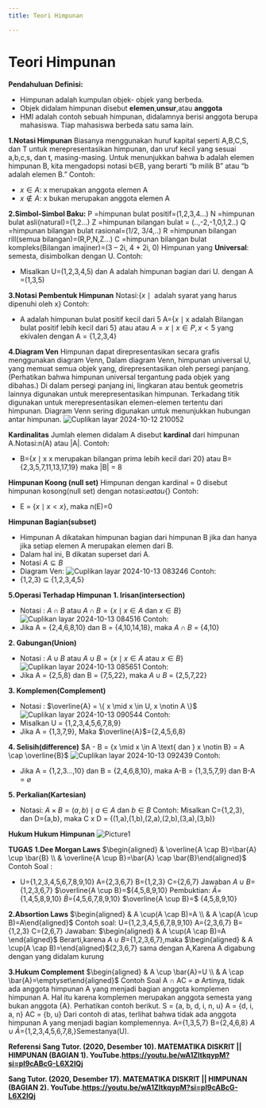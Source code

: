 ```yaml
---
title: Teori Himpunan

---
```


# Teori Himpunan
**Pendahuluan**
**Definisi:**
* Himpunan adalah kumpulan objek- objek yang berbeda.
* Objek didalam himpunan disebut **elemen**,**unsur**,atau **anggota**
* HMI adalah contoh sebuah himpunan, didalamnya berisi anggota berupa mahasiswa. Tiap mahasiswa berbeda satu sama lain.

**1.Notasi Himpunan**
Biasanya menggunakan huruf kapital seperti A,B,C,S, dan T untuk merepresentasikan himpunan, dan uruf kecil yang sesuai a,b,c,s, dan t, masing-masing. Untuk menunjukkan bahwa b adalah elemen himpunan B, kita mengadopsi notasi b∈B, yang berarti “b milik B” atau “b adalah elemen B.”
Contoh:
* $x \in A$: x merupakan anggota elemen A
* $x \notin A$: x bukan merupakan anggota elemen A

**2.Simbol-Simbol Baku:**
P =himpunan bulat positif=(1,2,3,4...)
N =himpunan bulat asli(natural)=(1,2...)
Z =himpunan bilangan bulat = (..,-2,-1,0,1,2..)
Q =himpunan bilangan bulat rasional=(1/2, 3/4,..)
R =himpunan bilangan rill(semua bilangan)=(R,P,N,Z...)
C =himpunan bilangan bulat kompleks(Bilangan imajiner)=(3 – 2i, 4 + 2i, 0)
Himpunan yang **Universal**: semesta, disimbolkan dengan U.
Contoh:
* Misalkan U=(1,2,3,4,5) dan A adalah himpunan bagian dari U. dengan A =(1,3,5)

**3.Notasi Pembentuk Himpunan**
Notasi:$\{ x \mid \text{ adalah syarat yang harus dipenuhi oleh x} \}$
Contoh:
* A adalah himpunan bulat positif kecil dari 5
A=$\{ x \mid \text{x adalah Bilangan bulat positif lebih kecil dari 5} \}$
atau atau $A = { x \mid x \in P, x < 5 }$
yang ekivalen dengan A = {1,2,3,4}

**4.Diagram Ven**
Himpunan dapat direpresentasikan secara grafis menggunakan diagram Venn,
Dalam diagram Venn, himpunan universal U, yang memuat semua objek yang, direpresentasikan oleh persegi panjang. (Perhatikan bahwa himpunan universal tergantung pada objek yang dibahas.) Di dalam persegi panjang ini, lingkaran atau bentuk geometris lainnya digunakan untuk merepresentasikan himpunan. Terkadang titik digunakan untuk merepresentasikan elemen-elemen tertentu dari himpunan. Diagram Venn sering digunakan untuk menunjukkan hubungan antar himpunan.
![Cuplikan layar 2024-10-12 210052](https://hackmd.io/_uploads/rkqSZbOk1e.png)

**Kardinalitas**
Jumlah elemen didalam A disebut **kardinal** dari himpunan A.Notasi:n(A) atau |A|.
Contoh:
* B=$\{ x \mid \text{x x merupakan bilangan prima lebih kecil dari 20} \}$ atau B= {2,3,5,7,11,13,17,19} maka |B| = 8

**Himpunan Koong (null set)**
Himpunan dengan kardinal = 0 disebut himpunan kosong(null set) dengan notasi:$\varnothing atau \{ \}$
Contoh:
* E = $\{ x \mid x < x \}$, maka n(E)=0

**Himpunan Bagian(subset)**
* Himpunan A dikatakan himpunan bagian dari himpunan B jika dan hanya jika setiap elemen A merupakan elemen dari B.
* Dalam hal ini, B dikatan superset dari A.
* Notasi $A \subseteq B$
* Diagram Ven:
![Cuplikan layar 2024-10-13 083246](https://hackmd.io/_uploads/B10_mju1Je.png)
Contoh:
* {1,2,3} $\subseteq$ {1,2,3,4,5}

**5.Operasi Terhadap Himpunan**
**1. Irisan(intersection)**
* Notasi :
$A \cap B$ atau
$A \cap B= \{ x \mid x \in A \text{ dan } x \in B \}$
![Cuplikan layar 2024-10-13 084516](https://hackmd.io/_uploads/H1ZILjO1ye.png)
Contoh:
* Jika A = {2,4,6,8,10} dan B = {4,10,14,18}, maka $A \cap B$ = {4,10}

**2. Gabungan(Union)**
* Notasi : 
$A \cup B$ atau $A \cup B = \{ x \mid x \in A \text{ atau } x \in B \}$
![Cuplikan layar 2024-10-13 085651](https://hackmd.io/_uploads/ryKWtsdyJx.png)
Contoh:
* Jika A = {2,5,8} dan B = {7,5,22}, maka $A \cup B$ = {2,5,7,22}

**3. Komplemen(Complement)**
* Notasi : 
$\overline{A} = \{ x \mid x \in U, x \notin A \}$
![Cuplikan layar 2024-10-13 090544](https://hackmd.io/_uploads/S1MGsj_kJl.png)
Contoh:
* Misalkan U = {1,2,3,4,5,6,7,8,9}
* Jika A = {1,3,7,9}, Maka $\overline{A}$={2,4,5,6,8}

**4. Selisih(difference)**
$A - B = {x \mid x \in A \text{ dan } x \notin B} = A \cap \overline{B}$
![Cuplikan layar 2024-10-13 092439](https://hackmd.io/_uploads/HkKtJ2_yJe.png)
Contoh:
* Jika A = {1,2,3...,10} dan B = {2,4,6,8,10}, maka A-B = {1,3,5,7,9} dan B-A = $\varnothing$

**5. Perkalian(Kartesian)**
* Notasi: $A \times B = {(a, b) \mid a \in A \text{ dan } b \in B }$
Contoh:
Misalkan C={1,2,3}, dan D={a,b}, maka C x D = {(1,a),(1,b),(2,a),(2,b),(3,a),(3,b)}

**Hukum Hukum Himpunan**
![Picture1](https://hackmd.io/_uploads/H11tH3dJ1e.png)

<!--De Morgan Laws-->
**TUGAS** 
**1.Dee Morgan Laws**
$\begin{aligned} & \overline{A \cap B}=\bar{A} \cup \bar{B} \\ & \overline{A \cup B}=\bar{A} \cap \bar{B}\end{aligned}$
Contoh Soal :
* U={1,2,3,4,5,6,7,8,9,10}
A={2,3,6,7}
B={1,2,3}
C={2,6,7}
Jawaban
${A \cup B}=${1,2,3,6,7}
$\overline{A \cup B}=${4,5,8,9,10}
Pembuktian:
$\bar{A}$={1,4,5,8,9,10}
$\bar{B}$={4,5,6,7,8,9,10}
$\overline{A \cup B}=$ {4,5,8,9,10}

<!--Absortion Laws/Hukum Penyerapan-->
**2.Absortion Laws**
$\begin{aligned} & A \cup(A \cap B)=A \\ & A \cap(A \cup B)=A\end{aligned}$
Contoh soal:
U={1,2,3,4,5,6,7,8,9,10}
A={2,3,6,7}
B={1,2,3}
C={2,6,7}
Jawaban:
$\begin{aligned} & A \cup(A \cap B)=A \end{aligned}$
Berarti,karena ${A \cup B}=${1,2,3,6,7},maka $\begin{aligned} & A \cup(A \cap B)=\end{aligned}${2,3,6,7} sama dengan A,Karena A digabung dengan yang didalam kurung

<!--Hukum Komplemen-->
**3.Hukum Complement**
$\begin{aligned} & A \cup \bar{A}=U \\ & A \cap \bar{A}=\emptyset\end{aligned}$
Contoh Soal
A ∩ AC = ∅
Artinya, tidak ada anggota himpunan A yang menjadi bagian anggota komplemen himpunan A. Hal itu karena komplemen merupakan anggota semesta yang bukan anggota {A}. Perhatikan contoh berikut.
S = {a, b, d, i, n, u}
A = {d, i, a, n}
AC = {b, u}
Dari contoh di atas, terlihat bahwa tidak ada anggota himpunan A yang menjadi bagian komplemennya.
A={1,3,5,7}
B={2,4,6,8}
$A \cup \bar{A}=${1,2,3,4,5,6,7,8,}Semestanya(U).

**Referensi**
**Sang Tutor. (2020, Desember 10).  MATEMATIKA DISKRIT || HIMPUNAN (BAGIAN 1). YouTube.https://youtu.be/wA1ZltkqypM?si=pI9cABcG-L6X2IQj**

**Sang Tutor. (2020, Desember 17).  MATEMATIKA DISKRIT || HIMPUNAN (BAGIAN 2). YouTube.https://youtu.be/wA1ZltkqypM?si=pI9cABcG-L6X2IQj**